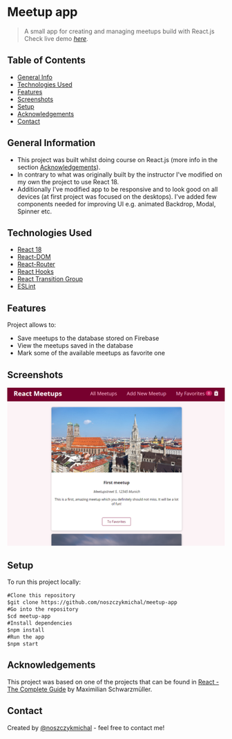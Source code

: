 # Meetup app
> A small app for creating and managing meetups build with React.js     
> Check live demo [_here_](https://meetup-app-ca8e7.web.app/).

## Table of Contents
* [General Info](#general-information)
* [Technologies Used](#technologies-used)
* [Features](#features)
* [Screenshots](#screenshots)
* [Setup](#setup)
* [Acknowledgements](#acknowledgements)
* [Contact](#contact)


## General Information
- This project was built whilst doing course on React.js (more info in the section [Acknowledgements](#acknowledgements)).
- In contrary to what was originally built by the instructor I've modified on my own the project to use React 18. 
- Additionally I've modified app to be responsive and to look good on all devices (at first project was focused on the desktops). I've added few components needed for improving UI e.g. animated Backdrop, Modal, Spinner etc.


## Technologies Used
- [React 18](https://reactjs.org/blog/2022/03/29/react-v18.html)
- [React-DOM](https://www.npmjs.com/package/react-dom)
- [React-Router](https://github.com/remix-run/react-router)
- [React Hooks](https://reactjs.org/docs/hooks-intro.html)
- [React Transition Group](https://reactcommunity.org/react-transition-group/)
- [ESLint](https://www.npmjs.com/package/eslint)


## Features
Project allows to:
- Save meetups to the database stored on Firebase
- View the meetups saved in the database
- Mark some of the available meetups as favorite one


## Screenshots
![Example screenshot](./img/screenshot.png)


## Setup
To run this project locally:
```
#Clone this repository
$git clone https://github.com/noszczykmichal/meetup-app
#Go into the repository
$cd meetup-app 
#Install dependencies
$npm install
#Run the app
$npm start
```

## Acknowledgements
This project was based on one of the projects that can be found in [React - The Complete Guide](https://www.udemy.com/course/react-the-complete-guide-incl-redux/) by Maximilian Schwarzmüller.


## Contact
Created by [@noszczykmichal](https://noszczykmichal.github.io/portfolio/index.html#contact) - feel free to contact me!
